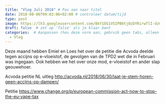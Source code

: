 ```yaml
---
title: "Vlog Juli 2018" # Pas aan naar titel
date: 2018-08-06T09:03:06+02:00 # controleer datum/tijd
type: post
image: https://lh3.googleusercontent.com/BkY1EG1V5IPB6tjOzDYRirwTlI-dzGcFg8iekmEcgHOsNn0q9dK4v4hwA9cHg7keo0bwrLJnuirWfQ9KWBh2cvzK84D7C-BR9Z45GO1y2LTghxZcTH7dB_5_HXkS7xUMzWtuR_xbGSYnTsAWgVm8e8iY75zuCeH7w7p6F8UQV1p3W659jGkBvp3o_VfPlpU6-Nb93sPzk9HpzWUJl1yTHeLQYHAgk4pIt5GGTsAziizUJQILytkt40JaEhVxj9lhvQbM0FqdD5B1GdeFfh7IhZcSKvN0p4tM0in29dQuRJl9DNNATLIKCMR3wpstnCeJC66T4OHFg_-ss4mBFFA5OuclY24nXwMNpoNNUTfzy2uHWY3DfxA6yKTPEY2LJsyBgL1tIwFiW1fdwqPLd5yVBs00HO52ksaV-OAV14Vho1srtf1PmSCZAnLA4-MecvgL2NeUb5FfEgDyD14Ds2Pgd-4XC4HH5BqaDDnLJcfC9CGqYlXv367Knnya5jKsHlgR_PPICPWx1fCUlqZj38BG0dSOFVWsaCGz7MVyX0J4m-MPw2rQ50cAa1fAWcbIHOA2RuVZaJsx6bSUGV9T6cy4KjefHAIv434MxIqtDpPSVljmz-MoIigJp-J3P4AuQs1Hc1r2W1fzHSEzDA8rbLd1v0EmIfZwoszudQ=w1447-h814-no
draft: false  # zet op 'false' als je klaar bent
categories:  # Aanpassen (hou deze vorm aan, gebruik geen tabs, alleen spaties)
  - Vlog
---
```


Deze maand hebben Emiel en Loes het over de petitie die Acvoda deelde tegen accijns op e-vloeistof, de gevolgen van de TPD2 wet die in Februari was ingegaan. 
Ook hebben we het over onze mod, e-vloeistof en ander slap geouwehoer.

Acvoda petitie NL uitleg
http://acvoda.nl/2018/06/30/laat-je-stem-horen-geen-accijns-op-dampen/

Petitie
https://www.change.org/p/european-commission-act-now-to-stop-the-eu-vape-tax